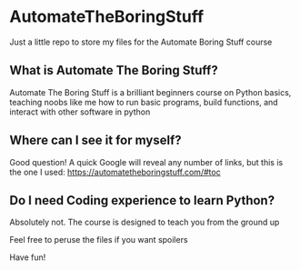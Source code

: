 # AutomateTheBoringStuff
Just a little repo to store my files for the Automate Boring Stuff course

## What is Automate The Boring Stuff?

Automate The Boring Stuff is a brilliant beginners course on Python basics, teaching noobs like me how to run basic programs, build functions, and interact with other software in python

## Where can I see it for myself? 

Good question! 
A quick Google will reveal any number of links, but this is the one I used: https://automatetheboringstuff.com/#toc

## Do I need Coding experience to learn Python?

Absolutely not. The course is designed to teach you from the ground up



Feel free to peruse the files if you want spoilers 

Have fun!
